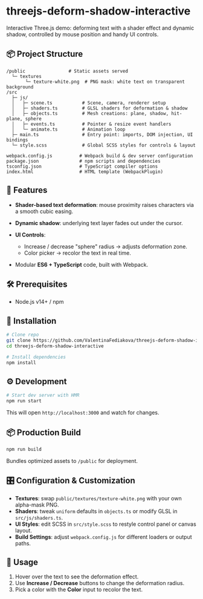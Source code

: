 # threejs-deform-shadow-interactive

Interactive Three.js demo: deforming text with a shader effect and dynamic shadow, controlled by mouse position and handy UI controls.

## 📦 Project Structure

```
/public                # Static assets served
  └─ textures
       └─ texture-white.png  # PNG mask: white text on transparent background
/src
  ├─ js/
  │   ├─ scene.ts           # Scene, camera, renderer setup
  │   ├─ shaders.ts         # GLSL shaders for deformation & shadow
  │   ├─ objects.ts         # Mesh creations: plane, shadow, hit-plane, sphere
  │   ├─ events.ts          # Pointer & resize event handlers
  │   └─ animate.ts         # Animation loop
  ├─ main.ts                # Entry point: imports, DOM injection, UI bindings
  └─ style.scss             # Global SCSS styles for controls & layout

webpack.config.js          # Webpack build & dev server configuration
package.json               # npm scripts and dependencies
tsconfig.json              # TypeScript compiler options
index.html                 # HTML template (WebpackPlugin)
```

## 🚀 Features

- **Shader-based text deformation**: mouse proximity raises characters via a smooth cubic easing.
- **Dynamic shadow**: underlying text layer fades out under the cursor.
- **UI Controls**:

  - Increase / decrease "sphere" radius → adjusts deformation zone.
  - Color picker → recolor the text in real time.

- Modular **ES6 + TypeScript** code, built with Webpack.

## 🛠 Prerequisites

- Node.js v14+ / npm

## 🔧 Installation

```bash
# Clone repo
git clone https://github.com/ValentinaFediakova/threejs-deform-shadow-interactive.git
cd threejs-deform-shadow-interactive

# Install dependencies
npm install
```

## ⚙️ Development

```bash
# Start dev server with HMR
npm run start
```

This will open `http://localhost:3000` and watch for changes.

## 📦 Production Build

```bash
npm run build
```

Bundles optimized assets to `/public` for deployment.

## 🎛 Configuration & Customization

- **Textures**: swap `public/textures/texture-white.png` with your own alpha-mask PNG.
- **Shaders**: tweak `uniform` defaults in `objects.ts` or modify GLSL in `src/js/shaders.ts`.
- **UI Styles**: edit SCSS in `src/style.scss` to restyle control panel or canvas layout.
- **Build Settings**: adjust `webpack.config.js` for different loaders or output paths.

## 📝 Usage

1. Hover over the text to see the deformation effect.
2. Use **Increase / Decrease** buttons to change the deformation radius.
3. Pick a color with the **Color** input to recolor the text.
